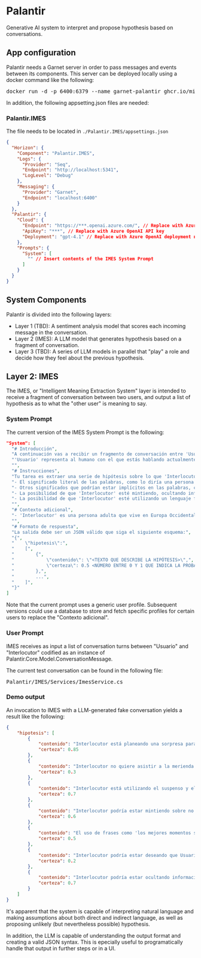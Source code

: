 # Palantir
Generative AI system to interpret and propose hypothesis based on conversations.

## App configuration
Palantir needs a Garnet server in order to pass messages and events between its components.
This server can be deployed locally using a docker command like the following:
<pre>docker run -d -p 6400:6379 --name garnet-palantir ghcr.io/microsoft/garnet</pre>

In addition, the following appsetting.json files are needed:

### Palantir.IMES
The file needs to be located in <code>./Palantir.IMES/appsettings.json</code>

```json
{
  "Horizon": {
    "Component": "Palantir.IMES",
    "Logs": {
      "Provider": "Seq",
      "Endpoint": "http://localhost:5341",
      "LogLevel": "Debug"
    },
    "Messaging": {
      "Provider": "Garnet",
      "Endpoint": "localhost:6400"
    }
  },
  "Palantir": {
    "Cloud": {
      "Endpoint": "https://***.openai.azure.com/", // Replace with Azure OpenAI endpoint
      "ApiKey": "***", // Replace with Azure OpenAI API key
      "Deployment": "gpt-4.1" // Replace with Azure OpenAI deployment name
    },
    "Prompts": {
      "System": [
        "" // Insert contents of the IMES System Prompt
      ]
    }
  }
}
```

## System Components

Palantir is divided into the following layers:

- Layer 1 (TBD): A sentiment analysis model that scores each incoming message in the conversation.
- Layer 2 (IMES): A LLM model that generates hypothesis based on a fragment of conversation.
- Layer 3 (TBD): A series of LLM models in parallel that "play" a role and decide how they feel about the previous hypothesis.

## Layer 2: IMES

The IMES, or "Intelligent Meaning Extraction System" layer is intended to receive a fragment of
conversation between two users, and output a list of hypothesis as to what the "other user" is
meaning to say.

### System Prompt

The current version of the IMES System Prompt is the following:

```json
"System": [
  "# Introducción",
  "A continuación vas a recibir un fragmento de conversación entre 'Usuario' e 'Interlocutor'.",
  "'Usuario' representa al humano con el que estás hablando actualmente. 'Interlocutor' es otra persona con la que 'Usuario' está hablando.",
  "",
  "# Instrucciones",
  "Tu tarea es extraer una serie de hipótesis sobre lo que 'Interlocutor' está queriendo decir en la conversación, basándote en lo siguiente:",
  "- El significado literal de las palabras, como lo diría una persona directa y transparente",
  "- Otros significados que podrían estar implícitos en las palabras, como lo diría una persona indirecta o que asume demasiadas cosas",
  "- La posibilidad de que 'Interlocutor' esté mintiendo, ocultando información o manipulando a 'Usuario'",
  "- La posibilidad de que 'Interlocutor' esté utilizando un lenguaje figurado, como metáforas o ironía",
  "",
  "# Contexto adicional",
  "- 'Interlocutor' es una persona adulta que vive en Europa Occidental, con estudios superiores y habilidades sociales medias-altas.",
  "",
  "# Formato de respuesta",
  "La salida debe ser un JSON válido que siga el siguiente esquema:",
  "{",
  "    \"hipotesis\":",
  "    [",
  "        {",
  "            \"contenido\": \"<TEXTO QUE DESCRIBE LA HIPÓTESIS>\",",
  "            \"certeza\": 0.5 <NÚMERO ENTRE 0 Y 1 QUE INDICA LA PROBABILIDAD DE QUE ESTA HIPÓTESIS SEA CIERTA>",
  "        },",
  "        ...",
  "    ]",
  "}"
]
```

Note that the current prompt uses a generic user profile. Subsequent versions could
use a database to store and fetch specific profiles for certain users to replace the "Contexto adicional".

### User Prompt

IMES receives as input a list of conversation turns between "Usuario" and "Interlocutor" codified
as an instance of Palantir.Core.Model.ConversationMessage.

The current test conversation can be found in the following file:
<pre>Palantir/IMES/Services/ImesService.cs</pre>

### Demo output

An invocation to IMES with a LLM-generated fake conversation yields a result like the following:

```json
{
    "hipotesis": [
        {
            "contenido": "Interlocutor está planeando una sorpresa para Usuario el sábado y no quiere que Usuario haga planes para poder llevarla a cabo.",
            "certeza": 0.85
        },
        {
            "contenido": "Interlocutor no quiere asistir a la merienda de Usuario y está buscando una excusa indirecta para no comprometerse.",
            "certeza": 0.3
        },
        {
            "contenido": "Interlocutor está utilizando el suspenso y el misterio para aumentar la expectación de Usuario y hacerlo sentir especial en torno a su cumpleaños.",
            "certeza": 0.7
        },
        {
            "contenido": "Interlocutor podría estar mintiendo sobre no saber lo que ocurrirá, ya que da varias pistas de que hay algo planeado.",
            "certeza": 0.6
        },
        {
            "contenido": "El uso de frases como 'los mejores momentos son los que no planeamos' y emoticonos podría indicar lenguaje figurado o ironía, aunque es más probable que refuerce la idea de una sorpresa.",
            "certeza": 0.5
        },
        {
            "contenido": "Interlocutor podría estar deseando que Usuario no haga planes, no necesariamente por una sorpresa, sino para tener flexibilidad por si aparece alguna otra actividad interesante a último momento.",
            "certeza": 0.2
        },
        {
            "contenido": "Interlocutor podría estar ocultando información relevante sobre planes concretos en el sábado para mantener el efecto sorpresa.",
            "certeza": 0.7
        }
    ]
}
```

It's apparent that the system is capable of interpreting natural language and making assumptions about
both direct and indirect language, as well as proposing unlikely (but nevertheless possible) hypothesis.

In addition, the LLM is capable of understanding the output format and creating a valid JSON syntax. This
is epecially useful to programatically handle that output in further steps or in a UI.
